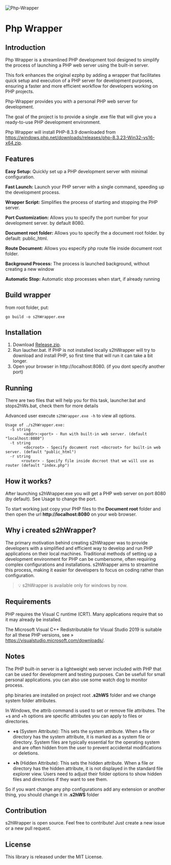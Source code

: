 ![Php-Wrapper](assets/icon.ico "php-wrapper")

# Php Wrapper

## Introduction

Php Wrapper is a streamlined PHP development tool designed to simplify the process of launching a PHP web server using the built-in server.

This fork enhances the original ezphp by adding a wrapper that facilitates quick setup and execution of a PHP server for development purposes, ensuring a faster and more efficient workflow for developers working on PHP projects.

Php-Wrapper provides you with a personal PHP web server for development.

The goal of the project is to provide a single .exe file that will give you a ready-to-use PHP development environment.

Php Wrapper will install PHP-8.3.9 downloaded from <https://windows.php.net/downloads/releases/php-8.3.23-Win32-vs16-x64.zip>.

## Features

**Easy Setup:** Quickly set up a PHP development server with minimal configuration.

**Fast Launch:** Launch your PHP server with a single command, speeding up the development process.

**Wrapper Script:** Simplifies the process of starting and stopping the PHP server.

**Port Customization:** Allows you to specify the port number for your development server. by default 8080.

**Document root folder:** Allows you to specify the a document root folder. by default: public_html.

**Route Document:** Allows you especify php route file inside document root folder.

**Background Process:** The process is launched background, without creating a new window

**Automatic Stop:** Automatic stop processes when start, if already running

## Build wrapper

from root folder, put:

```
go build -o s2hWrapper.exe
```

## Installation

1. Download [Release.zip](https://github.com/soft2help/php-wrapper/releases).
2. Run laucher.bat. If PHP is not installed locally s2hWrapper will try to download and install PHP, so first time that will run it can take a bit longer.
3. Open your browser in http://localhost:8080. (if you dont specify another port)


## Running

There are two files that will help you for this task, launcher.bat and stops2hWs.bat, check them for more details

Advanced user execute `s2hWrapper.exe -h` to view all options.

```
Usage of ./s2hWrapper.exe:
  -S string
        <addr>:<port> - Run with built-in web server. (default "localhost:8080")
  -t string
        <docroot> - Specify document root <docroot> for built-in web server. (default "public_html")
  -r string
       <router> - Specify file inside docroot that we will use as router (default "index.php")
```

## How it works?

After launching s2hWrapper.exe you will get a PHP web server on port 8080 (by default). See Usage to change the port. 

To start working just copy your PHP files to the **Document root** folder and then open the url **http://localhost:8080** on your web browser.

## Why i created s2hWrapper?

The primary motivation behind creating s2hWrapper was to provide developers with a simplified and efficient way to develop and run PHP applications on their local machines. Traditional methods of setting up a development environment for PHP can be cumbersome, often requiring complex configurations and installations. s2hWrapper aims to streamline this process, making it easier for developers to focus on coding rather than configuration.

> :bulb: s2hWrapper is available only for windows by now.

## Requirements

PHP requires the Visual C runtime (CRT). Many applications require that so it may already be installed.

The Microsoft Visual C++ Redistributable for Visual Studio 2019 is suitable for all these PHP versions, see » <https://visualstudio.microsoft.com/downloads/>.


## Notes

The PHP built-in server is a lightweight web server included with PHP that can be used for development and testing purposes. Can be usefull for small personal applications. you can also use some watch dog to monitor process.

php binaries are installed on project root **.s2hWS** folder and we change system folder attributes.

In Windows, the attrib command is used to set or remove file attributes. The +s and +h options are specific attributes you can apply to files or directories.

- **+s** (System Attribute): This sets the system attribute. When a file or directory has the system attribute, it is marked as a system file or directory. System files are typically essential for the operating system and are often hidden from the user to prevent accidental modifications or deletions.

- **+h** (Hidden Attribute): This sets the hidden attribute. When a file or directory has the hidden attribute, it is not displayed in the standard file explorer view. Users need to adjust their folder options to show hidden files and directories if they want to see them.

So if you want change any php configurations add any extension or another thing, you should change it in **.s2hWS** folder

## Contribution

s2hWrapper is open source. Feel free to contribute! Just create a new issue or a new pull request.

## License

This library is released under the MIT License.

